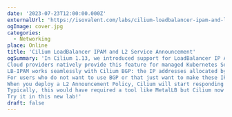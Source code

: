 ```yaml
---
date: '2023-07-23T12:00:00.000Z'
externalUrl: 'https://isovalent.com/labs/cilium-loadbalancer-ipam-and-l2-service-announcement/'
ogImage: cover.jpg
categories:
  - Networking
place: Online
title: 'Cilium LoadBalancer IPAM and L2 Service Announcement'
ogSummary: 'In Cilium 1.13, we introduced support for LoadBalancer IP Address Management (LB-IPAM) and the ability to allocate IP addresses to Kubernetes Services of the type LoadBalancer.
Cloud providers natively provide this feature for managed Kubernetes Services and therefore this feature is more one for self-managed Kubernetes deployments or home labs.
LB-IPAM works seamlessly with Cilium BGP: the IP addresses allocated by Cilium can be advertised to BGP peers to integrate your cluster with the rest of your network.
For users who do not want to use BGP or that just want to make these IP addresses accessible over the local network, we are introducing a new feature called L2 Announcements in Cilium 1.14.
When you deploy a L2 Announcement Policy, Cilium will start responding to ARP requests from local clients for ExternalIPs and/or LoadBalancer IPs.
Typically, this would have required a tool like MetalLB but Cilium now natively supports this functionality.
Try it in this new lab!'
draft: false
---
```

